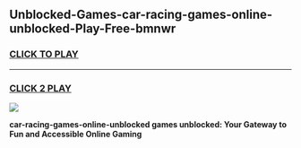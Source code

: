 
## Unblocked-Games-car-racing-games-online-unblocked-Play-Free-bmnwr
<h3>
<a href="https://premium76.site?title=car-racing-games-online-unblocked&ref=15A">CLICK TO PLAY</a></h3>
<hr>

<h3>
<a href="https://premium76.site?title=car-racing-games-online-unblocked&ref=15A">CLICK 2 PLAY</a>
  
</h3>

<a href="https://premium76.site?title=car-racing-games-online-unblocked&ref=15A"><img src="https://clearcache.store/games.png"></a>


**car-racing-games-online-unblocked games unblocked: Your Gateway to Fun and Accessible Online Gaming**
